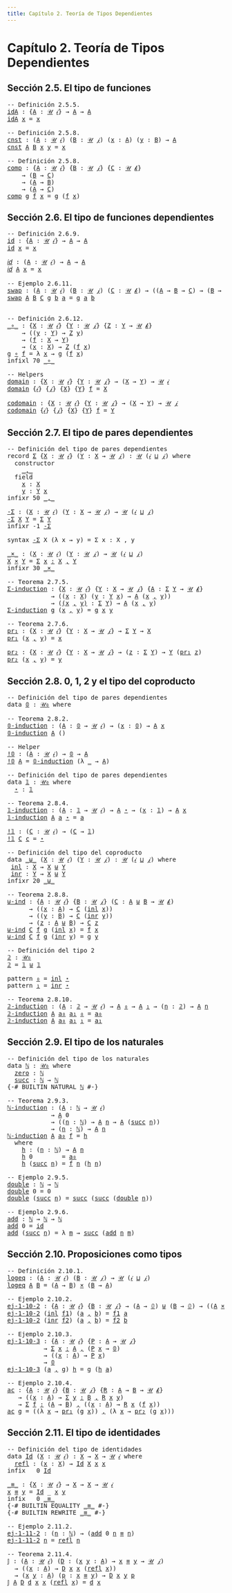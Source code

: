 ```yaml
---
title: Capítulo 2. Teoría de Tipos Dependientes
---
```


# Capítulo 2. Teoría de Tipos Dependientes

<!--
<pre class="Agda"><a id="115" class="Keyword">module</a> <a id="122" href="Capitulo2.html" class="Module">Capitulo2</a> <a id="132" class="Keyword">where</a>

<a id="139" class="Keyword">open</a> <a id="144" class="Keyword">import</a> <a id="151" href="Agda.Primitive.html" class="Module">Agda.Primitive</a> <a id="166" class="Keyword">public</a>
  <a id="175" class="Keyword">renaming</a> <a id="184" class="Symbol">(</a>
            <a id="198" href="Agda.Primitive.html#326" class="Primitive">Set</a> <a id="202" class="Symbol">to</a> <a id="205" class="Primitive">Universe</a>
          <a id="224" class="Symbol">;</a> <a id="226" href="Agda.Primitive.html#780" class="Primitive">lsuc</a> <a id="231" class="Symbol">to</a> <a id="234" class="Keyword">infix</a> <a id="240" class="Number">1</a> <a id="242" class="Primitive">_⁺</a><a id="244" class="Symbol">)</a>

<a id="247" class="Keyword">variable</a>
  <a id="258" href="Capitulo2.html#258" class="Generalizable">𝒾</a> <a id="260" href="Capitulo2.html#260" class="Generalizable">𝒿</a> <a id="262" href="Capitulo2.html#262" class="Generalizable">𝓀</a> <a id="264" class="Symbol">:</a> <a id="266" href="Agda.Primitive.html#597" class="Postulate">Level</a>

<a id="𝒰"></a><a id="273" href="Capitulo2.html#273" class="Function">𝒰</a> <a id="275" class="Symbol">:</a> <a id="277" class="Symbol">(</a><a id="278" href="Capitulo2.html#278" class="Bound">ℓ</a> <a id="280" class="Symbol">:</a> <a id="282" href="Agda.Primitive.html#597" class="Postulate">Level</a><a id="287" class="Symbol">)</a> <a id="289" class="Symbol">→</a> <a id="291" href="Capitulo2.html#205" class="Primitive">Universe</a> <a id="300" class="Symbol">(</a><a id="301" href="Capitulo2.html#278" class="Bound">ℓ</a> <a id="303" href="Capitulo2.html#242" class="Primitive Operator">⁺</a><a id="304" class="Symbol">)</a>
<a id="306" href="Capitulo2.html#273" class="Function">𝒰</a> <a id="308" href="Capitulo2.html#308" class="Bound">ℓ</a> <a id="310" class="Symbol">=</a> <a id="312" href="Capitulo2.html#205" class="Primitive">Universe</a> <a id="321" href="Capitulo2.html#308" class="Bound">ℓ</a>

<a id="𝒰₀"></a><a id="324" href="Capitulo2.html#324" class="Function">𝒰₀</a> <a id="327" class="Symbol">=</a> <a id="329" href="Capitulo2.html#205" class="Primitive">Universe</a> <a id="338" href="Agda.Primitive.html#764" class="Primitive">lzero</a>
</pre>-->


## Sección 2.5. El tipo de funciones

<pre class="Agda">
<a id="401" class="Comment">-- Definición 2.5.5.</a>
<a id="idA"></a><a id="422" href="Capitulo2.html#422" class="Function">idA</a> <a id="426" class="Symbol">:</a> <a id="428" class="Symbol">{</a><a id="429" href="Capitulo2.html#429" class="Bound">A</a> <a id="431" class="Symbol">:</a> <a id="433" href="Capitulo2.html#273" class="Function">𝒰</a> <a id="435" href="Capitulo2.html#258" class="Generalizable">𝒾</a><a id="436" class="Symbol">}</a> <a id="438" class="Symbol">→</a> <a id="440" href="Capitulo2.html#429" class="Bound">A</a> <a id="442" class="Symbol">→</a> <a id="444" href="Capitulo2.html#429" class="Bound">A</a>
<a id="446" href="Capitulo2.html#422" class="Function">idA</a> <a id="450" href="Capitulo2.html#450" class="Bound">x</a> <a id="452" class="Symbol">=</a> <a id="454" href="Capitulo2.html#450" class="Bound">x</a>

<a id="457" class="Comment">-- Definición 2.5.8.</a>
<a id="cnst"></a><a id="478" href="Capitulo2.html#478" class="Function">cnst</a> <a id="483" class="Symbol">:</a> <a id="485" class="Symbol">(</a><a id="486" href="Capitulo2.html#486" class="Bound">A</a> <a id="488" class="Symbol">:</a> <a id="490" href="Capitulo2.html#273" class="Function">𝒰</a> <a id="492" href="Capitulo2.html#258" class="Generalizable">𝒾</a><a id="493" class="Symbol">)</a> <a id="495" class="Symbol">(</a><a id="496" href="Capitulo2.html#496" class="Bound">B</a> <a id="498" class="Symbol">:</a> <a id="500" href="Capitulo2.html#273" class="Function">𝒰</a> <a id="502" href="Capitulo2.html#260" class="Generalizable">𝒿</a><a id="503" class="Symbol">)</a> <a id="505" class="Symbol">(</a><a id="506" href="Capitulo2.html#506" class="Bound">x</a> <a id="508" class="Symbol">:</a> <a id="510" href="Capitulo2.html#486" class="Bound">A</a><a id="511" class="Symbol">)</a> <a id="513" class="Symbol">(</a><a id="514" href="Capitulo2.html#514" class="Bound">y</a> <a id="516" class="Symbol">:</a> <a id="518" href="Capitulo2.html#496" class="Bound">B</a><a id="519" class="Symbol">)</a> <a id="521" class="Symbol">→</a> <a id="523" href="Capitulo2.html#486" class="Bound">A</a>
<a id="525" href="Capitulo2.html#478" class="Function">cnst</a> <a id="530" href="Capitulo2.html#530" class="Bound">A</a> <a id="532" href="Capitulo2.html#532" class="Bound">B</a> <a id="534" href="Capitulo2.html#534" class="Bound">x</a> <a id="536" href="Capitulo2.html#536" class="Bound">y</a> <a id="538" class="Symbol">=</a> <a id="540" href="Capitulo2.html#534" class="Bound">x</a>

<a id="543" class="Comment">-- Definición 2.5.8.</a>
<a id="comp"></a><a id="564" href="Capitulo2.html#564" class="Function">comp</a> <a id="569" class="Symbol">:</a> <a id="571" class="Symbol">{</a><a id="572" href="Capitulo2.html#572" class="Bound">A</a> <a id="574" class="Symbol">:</a> <a id="576" href="Capitulo2.html#273" class="Function">𝒰</a> <a id="578" href="Capitulo2.html#258" class="Generalizable">𝒾</a><a id="579" class="Symbol">}</a> <a id="581" class="Symbol">{</a><a id="582" href="Capitulo2.html#582" class="Bound">B</a> <a id="584" class="Symbol">:</a> <a id="586" href="Capitulo2.html#273" class="Function">𝒰</a> <a id="588" href="Capitulo2.html#260" class="Generalizable">𝒿</a><a id="589" class="Symbol">}</a> <a id="591" class="Symbol">{</a><a id="592" href="Capitulo2.html#592" class="Bound">C</a> <a id="594" class="Symbol">:</a> <a id="596" href="Capitulo2.html#273" class="Function">𝒰</a> <a id="598" href="Capitulo2.html#262" class="Generalizable">𝓀</a><a id="599" class="Symbol">}</a>
    <a id="605" class="Symbol">→</a> <a id="607" class="Symbol">(</a><a id="608" href="Capitulo2.html#582" class="Bound">B</a> <a id="610" class="Symbol">→</a> <a id="612" href="Capitulo2.html#592" class="Bound">C</a><a id="613" class="Symbol">)</a>
    <a id="619" class="Symbol">→</a> <a id="621" class="Symbol">(</a><a id="622" href="Capitulo2.html#572" class="Bound">A</a> <a id="624" class="Symbol">→</a> <a id="626" href="Capitulo2.html#582" class="Bound">B</a><a id="627" class="Symbol">)</a>
    <a id="633" class="Symbol">→</a> <a id="635" class="Symbol">(</a><a id="636" href="Capitulo2.html#572" class="Bound">A</a> <a id="638" class="Symbol">→</a> <a id="640" href="Capitulo2.html#592" class="Bound">C</a><a id="641" class="Symbol">)</a>
<a id="643" href="Capitulo2.html#564" class="Function">comp</a> <a id="648" href="Capitulo2.html#648" class="Bound">g</a> <a id="650" href="Capitulo2.html#650" class="Bound">f</a> <a id="652" href="Capitulo2.html#652" class="Bound">x</a> <a id="654" class="Symbol">=</a> <a id="656" href="Capitulo2.html#648" class="Bound">g</a> <a id="658" class="Symbol">(</a><a id="659" href="Capitulo2.html#650" class="Bound">f</a> <a id="661" href="Capitulo2.html#652" class="Bound">x</a><a id="662" class="Symbol">)</a>
</pre>
## Sección 2.6. El tipo de funciones dependientes

<pre class="Agda">
<a id="729" class="Comment">-- Definición 2.6.9.</a>
<a id="id"></a><a id="750" href="Capitulo2.html#750" class="Function">id</a> <a id="753" class="Symbol">:</a> <a id="755" class="Symbol">{</a><a id="756" href="Capitulo2.html#756" class="Bound">A</a> <a id="758" class="Symbol">:</a> <a id="760" href="Capitulo2.html#273" class="Function">𝒰</a> <a id="762" href="Capitulo2.html#258" class="Generalizable">𝒾</a><a id="763" class="Symbol">}</a> <a id="765" class="Symbol">→</a> <a id="767" href="Capitulo2.html#756" class="Bound">A</a> <a id="769" class="Symbol">→</a> <a id="771" href="Capitulo2.html#756" class="Bound">A</a>
<a id="773" href="Capitulo2.html#750" class="Function">id</a> <a id="776" href="Capitulo2.html#776" class="Bound">x</a> <a id="778" class="Symbol">=</a> <a id="780" href="Capitulo2.html#776" class="Bound">x</a>

<a id="𝑖𝑑"></a><a id="783" href="Capitulo2.html#783" class="Function">𝑖𝑑</a> <a id="786" class="Symbol">:</a> <a id="788" class="Symbol">(</a><a id="789" href="Capitulo2.html#789" class="Bound">A</a> <a id="791" class="Symbol">:</a> <a id="793" href="Capitulo2.html#273" class="Function">𝒰</a> <a id="795" href="Capitulo2.html#258" class="Generalizable">𝒾</a><a id="796" class="Symbol">)</a> <a id="798" class="Symbol">→</a> <a id="800" href="Capitulo2.html#789" class="Bound">A</a> <a id="802" class="Symbol">→</a> <a id="804" href="Capitulo2.html#789" class="Bound">A</a>
<a id="806" href="Capitulo2.html#783" class="Function">𝑖𝑑</a> <a id="809" href="Capitulo2.html#809" class="Bound">A</a> <a id="811" href="Capitulo2.html#811" class="Bound">x</a> <a id="813" class="Symbol">=</a> <a id="815" href="Capitulo2.html#811" class="Bound">x</a>

<a id="818" class="Comment">-- Ejemplo 2.6.11.</a>
<a id="swap"></a><a id="837" href="Capitulo2.html#837" class="Function">swap</a> <a id="842" class="Symbol">:</a> <a id="844" class="Symbol">(</a><a id="845" href="Capitulo2.html#845" class="Bound">A</a> <a id="847" class="Symbol">:</a> <a id="849" href="Capitulo2.html#273" class="Function">𝒰</a> <a id="851" href="Capitulo2.html#258" class="Generalizable">𝒾</a><a id="852" class="Symbol">)</a> <a id="854" class="Symbol">(</a><a id="855" href="Capitulo2.html#855" class="Bound">B</a> <a id="857" class="Symbol">:</a> <a id="859" href="Capitulo2.html#273" class="Function">𝒰</a> <a id="861" href="Capitulo2.html#260" class="Generalizable">𝒿</a><a id="862" class="Symbol">)</a> <a id="864" class="Symbol">(</a><a id="865" href="Capitulo2.html#865" class="Bound">C</a> <a id="867" class="Symbol">:</a> <a id="869" href="Capitulo2.html#273" class="Function">𝒰</a> <a id="871" href="Capitulo2.html#262" class="Generalizable">𝓀</a><a id="872" class="Symbol">)</a> <a id="874" class="Symbol">→</a> <a id="876" class="Symbol">((</a><a id="878" href="Capitulo2.html#845" class="Bound">A</a> <a id="880" class="Symbol">→</a> <a id="882" href="Capitulo2.html#855" class="Bound">B</a> <a id="884" class="Symbol">→</a> <a id="886" href="Capitulo2.html#865" class="Bound">C</a><a id="887" class="Symbol">)</a> <a id="889" class="Symbol">→</a> <a id="891" class="Symbol">(</a><a id="892" href="Capitulo2.html#855" class="Bound">B</a> <a id="894" class="Symbol">→</a> <a id="896" href="Capitulo2.html#845" class="Bound">A</a> <a id="898" class="Symbol">→</a> <a id="900" href="Capitulo2.html#865" class="Bound">C</a><a id="901" class="Symbol">))</a>
<a id="904" href="Capitulo2.html#837" class="Function">swap</a> <a id="909" href="Capitulo2.html#909" class="Bound">A</a> <a id="911" href="Capitulo2.html#911" class="Bound">B</a> <a id="913" href="Capitulo2.html#913" class="Bound">C</a> <a id="915" href="Capitulo2.html#915" class="Bound">g</a> <a id="917" href="Capitulo2.html#917" class="Bound">b</a> <a id="919" href="Capitulo2.html#919" class="Bound">a</a> <a id="921" class="Symbol">=</a> <a id="923" href="Capitulo2.html#915" class="Bound">g</a> <a id="925" href="Capitulo2.html#919" class="Bound">a</a> <a id="927" href="Capitulo2.html#917" class="Bound">b</a>


<a id="931" class="Comment">-- Definición 2.6.12.</a>
<a id="_∘_"></a><a id="953" href="Capitulo2.html#953" class="Function Operator">_∘_</a> <a id="957" class="Symbol">:</a> <a id="959" class="Symbol">{</a><a id="960" href="Capitulo2.html#960" class="Bound">X</a> <a id="962" class="Symbol">:</a> <a id="964" href="Capitulo2.html#273" class="Function">𝒰</a> <a id="966" href="Capitulo2.html#258" class="Generalizable">𝒾</a><a id="967" class="Symbol">}</a> <a id="969" class="Symbol">{</a><a id="970" href="Capitulo2.html#970" class="Bound">Y</a> <a id="972" class="Symbol">:</a> <a id="974" href="Capitulo2.html#273" class="Function">𝒰</a> <a id="976" href="Capitulo2.html#260" class="Generalizable">𝒿</a><a id="977" class="Symbol">}</a> <a id="979" class="Symbol">{</a><a id="980" href="Capitulo2.html#980" class="Bound">Z</a> <a id="982" class="Symbol">:</a> <a id="984" href="Capitulo2.html#970" class="Bound">Y</a> <a id="986" class="Symbol">→</a> <a id="988" href="Capitulo2.html#273" class="Function">𝒰</a> <a id="990" href="Capitulo2.html#262" class="Generalizable">𝓀</a><a id="991" class="Symbol">}</a>
    <a id="997" class="Symbol">→</a> <a id="999" class="Symbol">((</a><a id="1001" href="Capitulo2.html#1001" class="Bound">y</a> <a id="1003" class="Symbol">:</a> <a id="1005" href="Capitulo2.html#970" class="Bound">Y</a><a id="1006" class="Symbol">)</a> <a id="1008" class="Symbol">→</a> <a id="1010" href="Capitulo2.html#980" class="Bound">Z</a> <a id="1012" href="Capitulo2.html#1001" class="Bound">y</a><a id="1013" class="Symbol">)</a>
    <a id="1019" class="Symbol">→</a> <a id="1021" class="Symbol">(</a><a id="1022" href="Capitulo2.html#1022" class="Bound">f</a> <a id="1024" class="Symbol">:</a> <a id="1026" href="Capitulo2.html#960" class="Bound">X</a> <a id="1028" class="Symbol">→</a> <a id="1030" href="Capitulo2.html#970" class="Bound">Y</a><a id="1031" class="Symbol">)</a>
    <a id="1037" class="Symbol">→</a> <a id="1039" class="Symbol">(</a><a id="1040" href="Capitulo2.html#1040" class="Bound">x</a> <a id="1042" class="Symbol">:</a> <a id="1044" href="Capitulo2.html#960" class="Bound">X</a><a id="1045" class="Symbol">)</a> <a id="1047" class="Symbol">→</a> <a id="1049" href="Capitulo2.html#980" class="Bound">Z</a> <a id="1051" class="Symbol">(</a><a id="1052" href="Capitulo2.html#1022" class="Bound">f</a> <a id="1054" href="Capitulo2.html#1040" class="Bound">x</a><a id="1055" class="Symbol">)</a>
<a id="1057" href="Capitulo2.html#1057" class="Bound">g</a> <a id="1059" href="Capitulo2.html#953" class="Function Operator">∘</a> <a id="1061" href="Capitulo2.html#1061" class="Bound">f</a> <a id="1063" class="Symbol">=</a> <a id="1065" class="Symbol">λ</a> <a id="1067" href="Capitulo2.html#1067" class="Bound">x</a> <a id="1069" class="Symbol">→</a> <a id="1071" href="Capitulo2.html#1057" class="Bound">g</a> <a id="1073" class="Symbol">(</a><a id="1074" href="Capitulo2.html#1061" class="Bound">f</a> <a id="1076" href="Capitulo2.html#1067" class="Bound">x</a><a id="1077" class="Symbol">)</a>
<a id="1079" class="Keyword">infixl</a> <a id="1086" class="Number">70</a> <a id="1089" href="Capitulo2.html#953" class="Function Operator">_∘_</a>

<a id="1094" class="Comment">-- Helpers</a>
<a id="domain"></a><a id="1105" href="Capitulo2.html#1105" class="Function">domain</a> <a id="1112" class="Symbol">:</a> <a id="1114" class="Symbol">{</a><a id="1115" href="Capitulo2.html#1115" class="Bound">X</a> <a id="1117" class="Symbol">:</a> <a id="1119" href="Capitulo2.html#273" class="Function">𝒰</a> <a id="1121" href="Capitulo2.html#258" class="Generalizable">𝒾</a><a id="1122" class="Symbol">}</a> <a id="1124" class="Symbol">{</a><a id="1125" href="Capitulo2.html#1125" class="Bound">Y</a> <a id="1127" class="Symbol">:</a> <a id="1129" href="Capitulo2.html#273" class="Function">𝒰</a> <a id="1131" href="Capitulo2.html#260" class="Generalizable">𝒿</a><a id="1132" class="Symbol">}</a> <a id="1134" class="Symbol">→</a> <a id="1136" class="Symbol">(</a><a id="1137" href="Capitulo2.html#1115" class="Bound">X</a> <a id="1139" class="Symbol">→</a> <a id="1141" href="Capitulo2.html#1125" class="Bound">Y</a><a id="1142" class="Symbol">)</a> <a id="1144" class="Symbol">→</a> <a id="1146" href="Capitulo2.html#273" class="Function">𝒰</a> <a id="1148" href="Capitulo2.html#258" class="Generalizable">𝒾</a>
<a id="1150" href="Capitulo2.html#1105" class="Function">domain</a> <a id="1157" class="Symbol">{</a><a id="1158" href="Capitulo2.html#1158" class="Bound">𝒾</a><a id="1159" class="Symbol">}</a> <a id="1161" class="Symbol">{</a><a id="1162" href="Capitulo2.html#1162" class="Bound">𝒿</a><a id="1163" class="Symbol">}</a> <a id="1165" class="Symbol">{</a><a id="1166" href="Capitulo2.html#1166" class="Bound">X</a><a id="1167" class="Symbol">}</a> <a id="1169" class="Symbol">{</a><a id="1170" href="Capitulo2.html#1170" class="Bound">Y</a><a id="1171" class="Symbol">}</a> <a id="1173" href="Capitulo2.html#1173" class="Bound">f</a> <a id="1175" class="Symbol">=</a> <a id="1177" href="Capitulo2.html#1166" class="Bound">X</a>

<a id="codomain"></a><a id="1180" href="Capitulo2.html#1180" class="Function">codomain</a> <a id="1189" class="Symbol">:</a> <a id="1191" class="Symbol">{</a><a id="1192" href="Capitulo2.html#1192" class="Bound">X</a> <a id="1194" class="Symbol">:</a> <a id="1196" href="Capitulo2.html#273" class="Function">𝒰</a> <a id="1198" href="Capitulo2.html#258" class="Generalizable">𝒾</a><a id="1199" class="Symbol">}</a> <a id="1201" class="Symbol">{</a><a id="1202" href="Capitulo2.html#1202" class="Bound">Y</a> <a id="1204" class="Symbol">:</a> <a id="1206" href="Capitulo2.html#273" class="Function">𝒰</a> <a id="1208" href="Capitulo2.html#260" class="Generalizable">𝒿</a><a id="1209" class="Symbol">}</a> <a id="1211" class="Symbol">→</a> <a id="1213" class="Symbol">(</a><a id="1214" href="Capitulo2.html#1192" class="Bound">X</a> <a id="1216" class="Symbol">→</a> <a id="1218" href="Capitulo2.html#1202" class="Bound">Y</a><a id="1219" class="Symbol">)</a> <a id="1221" class="Symbol">→</a> <a id="1223" href="Capitulo2.html#273" class="Function">𝒰</a> <a id="1225" href="Capitulo2.html#260" class="Generalizable">𝒿</a>
<a id="1227" href="Capitulo2.html#1180" class="Function">codomain</a> <a id="1236" class="Symbol">{</a><a id="1237" href="Capitulo2.html#1237" class="Bound">𝒾</a><a id="1238" class="Symbol">}</a> <a id="1240" class="Symbol">{</a><a id="1241" href="Capitulo2.html#1241" class="Bound">𝒿</a><a id="1242" class="Symbol">}</a> <a id="1244" class="Symbol">{</a><a id="1245" href="Capitulo2.html#1245" class="Bound">X</a><a id="1246" class="Symbol">}</a> <a id="1248" class="Symbol">{</a><a id="1249" href="Capitulo2.html#1249" class="Bound">Y</a><a id="1250" class="Symbol">}</a> <a id="1252" href="Capitulo2.html#1252" class="Bound">f</a> <a id="1254" class="Symbol">=</a> <a id="1256" href="Capitulo2.html#1249" class="Bound">Y</a>
</pre>
## Sección 2.7. El tipo de pares dependientes

<pre class="Agda">
<a id="1319" class="Comment">-- Definición del tipo de pares dependientes</a>
<a id="1364" class="Keyword">record</a> <a id="Σ"></a><a id="1371" href="Capitulo2.html#1371" class="Record">Σ</a> <a id="1373" class="Symbol">{</a><a id="1374" href="Capitulo2.html#1374" class="Bound">X</a> <a id="1376" class="Symbol">:</a> <a id="1378" href="Capitulo2.html#273" class="Function">𝒰</a> <a id="1380" href="Capitulo2.html#258" class="Generalizable">𝒾</a><a id="1381" class="Symbol">}</a> <a id="1383" class="Symbol">(</a><a id="1384" href="Capitulo2.html#1384" class="Bound">Y</a> <a id="1386" class="Symbol">:</a> <a id="1388" href="Capitulo2.html#1374" class="Bound">X</a> <a id="1390" class="Symbol">→</a> <a id="1392" href="Capitulo2.html#273" class="Function">𝒰</a> <a id="1394" href="Capitulo2.html#260" class="Generalizable">𝒿</a><a id="1395" class="Symbol">)</a> <a id="1397" class="Symbol">:</a> <a id="1399" href="Capitulo2.html#273" class="Function">𝒰</a> <a id="1401" class="Symbol">(</a><a id="1402" href="Capitulo2.html#1380" class="Bound">𝒾</a> <a id="1404" href="Agda.Primitive.html#810" class="Primitive Operator">⊔</a> <a id="1406" href="Capitulo2.html#1394" class="Bound">𝒿</a><a id="1407" class="Symbol">)</a> <a id="1409" class="Keyword">where</a>
  <a id="1417" class="Keyword">constructor</a>
    <a id="_,_"></a><a id="1433" href="Capitulo2.html#1433" class="InductiveConstructor Operator">_,_</a>
  <a id="1439" class="Keyword">field</a>
    <a id="Σ.x"></a><a id="1449" href="Capitulo2.html#1449" class="Field">x</a> <a id="1451" class="Symbol">:</a> <a id="1453" href="Capitulo2.html#1374" class="Bound">X</a>
    <a id="Σ.y"></a><a id="1459" href="Capitulo2.html#1459" class="Field">y</a> <a id="1461" class="Symbol">:</a> <a id="1463" href="Capitulo2.html#1384" class="Bound">Y</a> <a id="1465" href="Capitulo2.html#1449" class="Field">x</a>
<a id="1467" class="Keyword">infixr</a> <a id="1474" class="Number">50</a> <a id="1477" href="Capitulo2.html#1433" class="InductiveConstructor Operator">_,_</a>

<a id="-Σ"></a><a id="1482" href="Capitulo2.html#1482" class="Function">-Σ</a> <a id="1485" class="Symbol">:</a> <a id="1487" class="Symbol">(</a><a id="1488" href="Capitulo2.html#1488" class="Bound">X</a> <a id="1490" class="Symbol">:</a> <a id="1492" href="Capitulo2.html#273" class="Function">𝒰</a> <a id="1494" href="Capitulo2.html#258" class="Generalizable">𝒾</a><a id="1495" class="Symbol">)</a> <a id="1497" class="Symbol">(</a><a id="1498" href="Capitulo2.html#1498" class="Bound">Y</a> <a id="1500" class="Symbol">:</a> <a id="1502" href="Capitulo2.html#1488" class="Bound">X</a> <a id="1504" class="Symbol">→</a> <a id="1506" href="Capitulo2.html#273" class="Function">𝒰</a> <a id="1508" href="Capitulo2.html#260" class="Generalizable">𝒿</a><a id="1509" class="Symbol">)</a> <a id="1511" class="Symbol">→</a> <a id="1513" href="Capitulo2.html#273" class="Function">𝒰</a> <a id="1515" class="Symbol">(</a><a id="1516" href="Capitulo2.html#258" class="Generalizable">𝒾</a> <a id="1518" href="Agda.Primitive.html#810" class="Primitive Operator">⊔</a> <a id="1520" href="Capitulo2.html#260" class="Generalizable">𝒿</a><a id="1521" class="Symbol">)</a>
<a id="1523" href="Capitulo2.html#1482" class="Function">-Σ</a> <a id="1526" href="Capitulo2.html#1526" class="Bound">X</a> <a id="1528" href="Capitulo2.html#1528" class="Bound">Y</a> <a id="1530" class="Symbol">=</a> <a id="1532" href="Capitulo2.html#1371" class="Record">Σ</a> <a id="1534" href="Capitulo2.html#1528" class="Bound">Y</a>
<a id="1536" class="Keyword">infixr</a> <a id="1543" class="Number">-1</a> <a id="1546" href="Capitulo2.html#1482" class="Function">-Σ</a>

<a id="1550" class="Keyword">syntax</a> <a id="1557" href="Capitulo2.html#1482" class="Function">-Σ</a> <a id="1560" class="Bound">X</a> <a id="1562" class="Symbol">(λ</a> <a id="1565" class="Bound">x</a> <a id="1567" class="Symbol">→</a> <a id="1569" class="Bound">y</a><a id="1570" class="Symbol">)</a> <a id="1572" class="Symbol">=</a> <a id="1574" class="Function">Σ</a> <a id="1576" class="Bound">x</a> <a id="1578" class="Function">꞉</a> <a id="1580" class="Bound">X</a> <a id="1582" class="Function">,</a> <a id="1584" class="Bound">y</a>

<a id="_×_"></a><a id="1587" href="Capitulo2.html#1587" class="Function Operator">_×_</a> <a id="1591" class="Symbol">:</a> <a id="1593" class="Symbol">(</a><a id="1594" href="Capitulo2.html#1594" class="Bound">X</a> <a id="1596" class="Symbol">:</a> <a id="1598" href="Capitulo2.html#273" class="Function">𝒰</a> <a id="1600" href="Capitulo2.html#258" class="Generalizable">𝒾</a><a id="1601" class="Symbol">)</a> <a id="1603" class="Symbol">(</a><a id="1604" href="Capitulo2.html#1604" class="Bound">Y</a> <a id="1606" class="Symbol">:</a> <a id="1608" href="Capitulo2.html#273" class="Function">𝒰</a> <a id="1610" href="Capitulo2.html#260" class="Generalizable">𝒿</a><a id="1611" class="Symbol">)</a> <a id="1613" class="Symbol">→</a> <a id="1615" href="Capitulo2.html#273" class="Function">𝒰</a> <a id="1617" class="Symbol">(</a><a id="1618" href="Capitulo2.html#258" class="Generalizable">𝒾</a> <a id="1620" href="Agda.Primitive.html#810" class="Primitive Operator">⊔</a> <a id="1622" href="Capitulo2.html#260" class="Generalizable">𝒿</a><a id="1623" class="Symbol">)</a>
<a id="1625" href="Capitulo2.html#1625" class="Bound">X</a> <a id="1627" href="Capitulo2.html#1587" class="Function Operator">×</a> <a id="1629" href="Capitulo2.html#1629" class="Bound">Y</a> <a id="1631" class="Symbol">=</a> <a id="1633" href="Capitulo2.html#1482" class="Function">Σ</a> <a id="1635" href="Capitulo2.html#1635" class="Bound">x</a> <a id="1637" href="Capitulo2.html#1482" class="Function">꞉</a> <a id="1639" href="Capitulo2.html#1625" class="Bound">X</a> <a id="1641" href="Capitulo2.html#1482" class="Function">,</a> <a id="1643" href="Capitulo2.html#1629" class="Bound">Y</a>
<a id="1645" class="Keyword">infixr</a> <a id="1652" class="Number">30</a> <a id="1655" href="Capitulo2.html#1587" class="Function Operator">_×_</a>

<a id="1660" class="Comment">-- Teorema 2.7.5.</a>
<a id="Σ-induction"></a><a id="1678" href="Capitulo2.html#1678" class="Function">Σ-induction</a> <a id="1690" class="Symbol">:</a> <a id="1692" class="Symbol">{</a><a id="1693" href="Capitulo2.html#1693" class="Bound">X</a> <a id="1695" class="Symbol">:</a> <a id="1697" href="Capitulo2.html#273" class="Function">𝒰</a> <a id="1699" href="Capitulo2.html#258" class="Generalizable">𝒾</a><a id="1700" class="Symbol">}</a> <a id="1702" class="Symbol">{</a><a id="1703" href="Capitulo2.html#1703" class="Bound">Y</a> <a id="1705" class="Symbol">:</a> <a id="1707" href="Capitulo2.html#1693" class="Bound">X</a> <a id="1709" class="Symbol">→</a> <a id="1711" href="Capitulo2.html#273" class="Function">𝒰</a> <a id="1713" href="Capitulo2.html#260" class="Generalizable">𝒿</a><a id="1714" class="Symbol">}</a> <a id="1716" class="Symbol">{</a><a id="1717" href="Capitulo2.html#1717" class="Bound">A</a> <a id="1719" class="Symbol">:</a> <a id="1721" href="Capitulo2.html#1371" class="Record">Σ</a> <a id="1723" href="Capitulo2.html#1703" class="Bound">Y</a> <a id="1725" class="Symbol">→</a> <a id="1727" href="Capitulo2.html#273" class="Function">𝒰</a> <a id="1729" href="Capitulo2.html#262" class="Generalizable">𝓀</a><a id="1730" class="Symbol">}</a>
            <a id="1744" class="Symbol">→</a> <a id="1746" class="Symbol">((</a><a id="1748" href="Capitulo2.html#1748" class="Bound">x</a> <a id="1750" class="Symbol">:</a> <a id="1752" href="Capitulo2.html#1693" class="Bound">X</a><a id="1753" class="Symbol">)</a> <a id="1755" class="Symbol">(</a><a id="1756" href="Capitulo2.html#1756" class="Bound">y</a> <a id="1758" class="Symbol">:</a> <a id="1760" href="Capitulo2.html#1703" class="Bound">Y</a> <a id="1762" href="Capitulo2.html#1748" class="Bound">x</a><a id="1763" class="Symbol">)</a> <a id="1765" class="Symbol">→</a> <a id="1767" href="Capitulo2.html#1717" class="Bound">A</a> <a id="1769" class="Symbol">(</a><a id="1770" href="Capitulo2.html#1748" class="Bound">x</a> <a id="1772" href="Capitulo2.html#1433" class="InductiveConstructor Operator">,</a> <a id="1774" href="Capitulo2.html#1756" class="Bound">y</a><a id="1775" class="Symbol">))</a>
            <a id="1790" class="Symbol">→</a> <a id="1792" class="Symbol">(</a><a id="1793" href="Capitulo2.html#1793" class="Bound">(</a><a id="1794" href="Capitulo2.html#1794" class="Bound">x</a> <a id="1796" href="Capitulo2.html#1433" class="InductiveConstructor Operator">,</a> <a id="1798" href="Capitulo2.html#1798" class="Bound">y</a><a id="1799" href="Capitulo2.html#1793" class="Bound">)</a> <a id="1801" class="Symbol">:</a> <a id="1803" href="Capitulo2.html#1371" class="Record">Σ</a> <a id="1805" href="Capitulo2.html#1703" class="Bound">Y</a><a id="1806" class="Symbol">)</a> <a id="1808" class="Symbol">→</a> <a id="1810" href="Capitulo2.html#1717" class="Bound">A</a> <a id="1812" class="Symbol">(</a><a id="1813" href="Capitulo2.html#1794" class="Bound">x</a> <a id="1815" href="Capitulo2.html#1433" class="InductiveConstructor Operator">,</a> <a id="1817" href="Capitulo2.html#1798" class="Bound">y</a><a id="1818" class="Symbol">)</a>
<a id="1820" href="Capitulo2.html#1678" class="Function">Σ-induction</a> <a id="1832" href="Capitulo2.html#1832" class="Bound">g</a> <a id="1834" class="Symbol">(</a><a id="1835" href="Capitulo2.html#1835" class="Bound">x</a> <a id="1837" href="Capitulo2.html#1433" class="InductiveConstructor Operator">,</a> <a id="1839" href="Capitulo2.html#1839" class="Bound">y</a><a id="1840" class="Symbol">)</a> <a id="1842" class="Symbol">=</a> <a id="1844" href="Capitulo2.html#1832" class="Bound">g</a> <a id="1846" href="Capitulo2.html#1835" class="Bound">x</a> <a id="1848" href="Capitulo2.html#1839" class="Bound">y</a>

<a id="1851" class="Comment">-- Teorema 2.7.6.</a>
<a id="pr₁"></a><a id="1869" href="Capitulo2.html#1869" class="Function">pr₁</a> <a id="1873" class="Symbol">:</a> <a id="1875" class="Symbol">{</a><a id="1876" href="Capitulo2.html#1876" class="Bound">X</a> <a id="1878" class="Symbol">:</a> <a id="1880" href="Capitulo2.html#273" class="Function">𝒰</a> <a id="1882" href="Capitulo2.html#258" class="Generalizable">𝒾</a><a id="1883" class="Symbol">}</a> <a id="1885" class="Symbol">{</a><a id="1886" href="Capitulo2.html#1886" class="Bound">Y</a> <a id="1888" class="Symbol">:</a> <a id="1890" href="Capitulo2.html#1876" class="Bound">X</a> <a id="1892" class="Symbol">→</a> <a id="1894" href="Capitulo2.html#273" class="Function">𝒰</a> <a id="1896" href="Capitulo2.html#260" class="Generalizable">𝒿</a><a id="1897" class="Symbol">}</a> <a id="1899" class="Symbol">→</a> <a id="1901" href="Capitulo2.html#1371" class="Record">Σ</a> <a id="1903" href="Capitulo2.html#1886" class="Bound">Y</a> <a id="1905" class="Symbol">→</a> <a id="1907" href="Capitulo2.html#1876" class="Bound">X</a>
<a id="1909" href="Capitulo2.html#1869" class="Function">pr₁</a> <a id="1913" class="Symbol">(</a><a id="1914" href="Capitulo2.html#1914" class="Bound">x</a> <a id="1916" href="Capitulo2.html#1433" class="InductiveConstructor Operator">,</a> <a id="1918" href="Capitulo2.html#1918" class="Bound">y</a><a id="1919" class="Symbol">)</a> <a id="1921" class="Symbol">=</a> <a id="1923" href="Capitulo2.html#1914" class="Bound">x</a>

<a id="pr₂"></a><a id="1926" href="Capitulo2.html#1926" class="Function">pr₂</a> <a id="1930" class="Symbol">:</a> <a id="1932" class="Symbol">{</a><a id="1933" href="Capitulo2.html#1933" class="Bound">X</a> <a id="1935" class="Symbol">:</a> <a id="1937" href="Capitulo2.html#273" class="Function">𝒰</a> <a id="1939" href="Capitulo2.html#258" class="Generalizable">𝒾</a><a id="1940" class="Symbol">}</a> <a id="1942" class="Symbol">{</a><a id="1943" href="Capitulo2.html#1943" class="Bound">Y</a> <a id="1945" class="Symbol">:</a> <a id="1947" href="Capitulo2.html#1933" class="Bound">X</a> <a id="1949" class="Symbol">→</a> <a id="1951" href="Capitulo2.html#273" class="Function">𝒰</a> <a id="1953" href="Capitulo2.html#260" class="Generalizable">𝒿</a><a id="1954" class="Symbol">}</a> <a id="1956" class="Symbol">→</a> <a id="1958" class="Symbol">(</a><a id="1959" href="Capitulo2.html#1959" class="Bound">z</a> <a id="1961" class="Symbol">:</a> <a id="1963" href="Capitulo2.html#1371" class="Record">Σ</a> <a id="1965" href="Capitulo2.html#1943" class="Bound">Y</a><a id="1966" class="Symbol">)</a> <a id="1968" class="Symbol">→</a> <a id="1970" href="Capitulo2.html#1943" class="Bound">Y</a> <a id="1972" class="Symbol">(</a><a id="1973" href="Capitulo2.html#1869" class="Function">pr₁</a> <a id="1977" href="Capitulo2.html#1959" class="Bound">z</a><a id="1978" class="Symbol">)</a>
<a id="1980" href="Capitulo2.html#1926" class="Function">pr₂</a> <a id="1984" class="Symbol">(</a><a id="1985" href="Capitulo2.html#1985" class="Bound">x</a> <a id="1987" href="Capitulo2.html#1433" class="InductiveConstructor Operator">,</a> <a id="1989" href="Capitulo2.html#1989" class="Bound">y</a><a id="1990" class="Symbol">)</a> <a id="1992" class="Symbol">=</a> <a id="1994" href="Capitulo2.html#1989" class="Bound">y</a>
</pre>
## Sección 2.8. 0, 1, 2 y el tipo del coproducto

<pre class="Agda">
<a id="2060" class="Comment">-- Definición del tipo de pares dependientes</a>
<a id="2105" class="Keyword">data</a> <a id="𝟘"></a><a id="2110" href="Capitulo2.html#2110" class="Datatype">𝟘</a> <a id="2112" class="Symbol">:</a> <a id="2114" href="Capitulo2.html#324" class="Function">𝒰₀</a> <a id="2117" class="Keyword">where</a>

<a id="2124" class="Comment">-- Teorema 2.8.2.</a>
<a id="𝟘-induction"></a><a id="2142" href="Capitulo2.html#2142" class="Function">𝟘-induction</a> <a id="2154" class="Symbol">:</a> <a id="2156" class="Symbol">(</a><a id="2157" href="Capitulo2.html#2157" class="Bound">A</a> <a id="2159" class="Symbol">:</a> <a id="2161" href="Capitulo2.html#2110" class="Datatype">𝟘</a> <a id="2163" class="Symbol">→</a> <a id="2165" href="Capitulo2.html#273" class="Function">𝒰</a> <a id="2167" href="Capitulo2.html#258" class="Generalizable">𝒾</a><a id="2168" class="Symbol">)</a> <a id="2170" class="Symbol">→</a> <a id="2172" class="Symbol">(</a><a id="2173" href="Capitulo2.html#2173" class="Bound">x</a> <a id="2175" class="Symbol">:</a> <a id="2177" href="Capitulo2.html#2110" class="Datatype">𝟘</a><a id="2178" class="Symbol">)</a> <a id="2180" class="Symbol">→</a> <a id="2182" href="Capitulo2.html#2157" class="Bound">A</a> <a id="2184" href="Capitulo2.html#2173" class="Bound">x</a>
<a id="2186" href="Capitulo2.html#2142" class="Function">𝟘-induction</a> <a id="2198" href="Capitulo2.html#2198" class="Bound">A</a> <a id="2200" class="Symbol">()</a>

<a id="2204" class="Comment">-- Helper</a>
<a id="!𝟘"></a><a id="2214" href="Capitulo2.html#2214" class="Function">!𝟘</a> <a id="2217" class="Symbol">:</a> <a id="2219" class="Symbol">(</a><a id="2220" href="Capitulo2.html#2220" class="Bound">A</a> <a id="2222" class="Symbol">:</a> <a id="2224" href="Capitulo2.html#273" class="Function">𝒰</a> <a id="2226" href="Capitulo2.html#258" class="Generalizable">𝒾</a><a id="2227" class="Symbol">)</a> <a id="2229" class="Symbol">→</a> <a id="2231" href="Capitulo2.html#2110" class="Datatype">𝟘</a> <a id="2233" class="Symbol">→</a> <a id="2235" href="Capitulo2.html#2220" class="Bound">A</a>
<a id="2237" href="Capitulo2.html#2214" class="Function">!𝟘</a> <a id="2240" href="Capitulo2.html#2240" class="Bound">A</a> <a id="2242" class="Symbol">=</a> <a id="2244" href="Capitulo2.html#2142" class="Function">𝟘-induction</a> <a id="2256" class="Symbol">(λ</a> <a id="2259" href="Capitulo2.html#2259" class="Bound">_</a> <a id="2261" class="Symbol">→</a> <a id="2263" href="Capitulo2.html#2240" class="Bound">A</a><a id="2264" class="Symbol">)</a>

<a id="2267" class="Comment">-- Definición del tipo de pares dependientes</a>
<a id="2312" class="Keyword">data</a> <a id="𝟙"></a><a id="2317" href="Capitulo2.html#2317" class="Datatype">𝟙</a> <a id="2319" class="Symbol">:</a> <a id="2321" href="Capitulo2.html#324" class="Function">𝒰₀</a> <a id="2324" class="Keyword">where</a>
  <a id="𝟙.⋆"></a><a id="2332" href="Capitulo2.html#2332" class="InductiveConstructor">⋆</a> <a id="2334" class="Symbol">:</a> <a id="2336" href="Capitulo2.html#2317" class="Datatype">𝟙</a>

<a id="2339" class="Comment">-- Teorema 2.8.4.</a>
<a id="𝟙-induction"></a><a id="2357" href="Capitulo2.html#2357" class="Function">𝟙-induction</a> <a id="2369" class="Symbol">:</a> <a id="2371" class="Symbol">(</a><a id="2372" href="Capitulo2.html#2372" class="Bound">A</a> <a id="2374" class="Symbol">:</a> <a id="2376" href="Capitulo2.html#2317" class="Datatype">𝟙</a> <a id="2378" class="Symbol">→</a> <a id="2380" href="Capitulo2.html#273" class="Function">𝒰</a> <a id="2382" href="Capitulo2.html#258" class="Generalizable">𝒾</a><a id="2383" class="Symbol">)</a> <a id="2385" class="Symbol">→</a> <a id="2387" href="Capitulo2.html#2372" class="Bound">A</a> <a id="2389" href="Capitulo2.html#2332" class="InductiveConstructor">⋆</a> <a id="2391" class="Symbol">→</a> <a id="2393" class="Symbol">(</a><a id="2394" href="Capitulo2.html#2394" class="Bound">x</a> <a id="2396" class="Symbol">:</a> <a id="2398" href="Capitulo2.html#2317" class="Datatype">𝟙</a><a id="2399" class="Symbol">)</a> <a id="2401" class="Symbol">→</a> <a id="2403" href="Capitulo2.html#2372" class="Bound">A</a> <a id="2405" href="Capitulo2.html#2394" class="Bound">x</a>
<a id="2407" href="Capitulo2.html#2357" class="Function">𝟙-induction</a> <a id="2419" href="Capitulo2.html#2419" class="Bound">A</a> <a id="2421" href="Capitulo2.html#2421" class="Bound">a</a> <a id="2423" href="Capitulo2.html#2332" class="InductiveConstructor">⋆</a> <a id="2425" class="Symbol">=</a> <a id="2427" href="Capitulo2.html#2421" class="Bound">a</a>

<a id="!𝟙"></a><a id="2430" href="Capitulo2.html#2430" class="Function">!𝟙</a> <a id="2433" class="Symbol">:</a> <a id="2435" class="Symbol">(</a><a id="2436" href="Capitulo2.html#2436" class="Bound">C</a> <a id="2438" class="Symbol">:</a> <a id="2440" href="Capitulo2.html#273" class="Function">𝒰</a> <a id="2442" href="Capitulo2.html#258" class="Generalizable">𝒾</a><a id="2443" class="Symbol">)</a> <a id="2445" class="Symbol">→</a> <a id="2447" class="Symbol">(</a><a id="2448" href="Capitulo2.html#2436" class="Bound">C</a> <a id="2450" class="Symbol">→</a> <a id="2452" href="Capitulo2.html#2317" class="Datatype">𝟙</a><a id="2453" class="Symbol">)</a>
<a id="2455" href="Capitulo2.html#2430" class="Function">!𝟙</a> <a id="2458" href="Capitulo2.html#2458" class="Bound">C</a> <a id="2460" href="Capitulo2.html#2460" class="Bound">c</a> <a id="2462" class="Symbol">=</a> <a id="2464" href="Capitulo2.html#2332" class="InductiveConstructor">⋆</a>

<a id="2467" class="Comment">-- Definición del tipo del coproducto</a>
<a id="2505" class="Keyword">data</a> <a id="_⊎_"></a><a id="2510" href="Capitulo2.html#2510" class="Datatype Operator">_⊎_</a> <a id="2514" class="Symbol">(</a><a id="2515" href="Capitulo2.html#2515" class="Bound">X</a> <a id="2517" class="Symbol">:</a> <a id="2519" href="Capitulo2.html#273" class="Function">𝒰</a> <a id="2521" href="Capitulo2.html#258" class="Generalizable">𝒾</a><a id="2522" class="Symbol">)</a> <a id="2524" class="Symbol">(</a><a id="2525" href="Capitulo2.html#2525" class="Bound">Y</a> <a id="2527" class="Symbol">:</a> <a id="2529" href="Capitulo2.html#273" class="Function">𝒰</a> <a id="2531" href="Capitulo2.html#260" class="Generalizable">𝒿</a><a id="2532" class="Symbol">)</a> <a id="2534" class="Symbol">:</a> <a id="2536" href="Capitulo2.html#273" class="Function">𝒰</a> <a id="2538" class="Symbol">(</a><a id="2539" href="Capitulo2.html#2521" class="Bound">𝒾</a> <a id="2541" href="Agda.Primitive.html#810" class="Primitive Operator">⊔</a> <a id="2543" href="Capitulo2.html#2531" class="Bound">𝒿</a><a id="2544" class="Symbol">)</a> <a id="2546" class="Keyword">where</a>
 <a id="_⊎_.inl"></a><a id="2553" href="Capitulo2.html#2553" class="InductiveConstructor">inl</a> <a id="2557" class="Symbol">:</a> <a id="2559" href="Capitulo2.html#2515" class="Bound">X</a> <a id="2561" class="Symbol">→</a> <a id="2563" href="Capitulo2.html#2515" class="Bound">X</a> <a id="2565" href="Capitulo2.html#2510" class="Datatype Operator">⊎</a> <a id="2567" href="Capitulo2.html#2525" class="Bound">Y</a>
 <a id="_⊎_.inr"></a><a id="2570" href="Capitulo2.html#2570" class="InductiveConstructor">inr</a> <a id="2574" class="Symbol">:</a> <a id="2576" href="Capitulo2.html#2525" class="Bound">Y</a> <a id="2578" class="Symbol">→</a> <a id="2580" href="Capitulo2.html#2515" class="Bound">X</a> <a id="2582" href="Capitulo2.html#2510" class="Datatype Operator">⊎</a> <a id="2584" href="Capitulo2.html#2525" class="Bound">Y</a>
<a id="2586" class="Keyword">infixr</a> <a id="2593" class="Number">20</a> <a id="2596" href="Capitulo2.html#2510" class="Datatype Operator">_⊎_</a>

<a id="2601" class="Comment">-- Teorema 2.8.8.</a>
<a id="⊎-ind"></a><a id="2619" href="Capitulo2.html#2619" class="Function">⊎-ind</a> <a id="2625" class="Symbol">:</a> <a id="2627" class="Symbol">{</a><a id="2628" href="Capitulo2.html#2628" class="Bound">A</a> <a id="2630" class="Symbol">:</a> <a id="2632" href="Capitulo2.html#273" class="Function">𝒰</a> <a id="2634" href="Capitulo2.html#258" class="Generalizable">𝒾</a><a id="2635" class="Symbol">}</a> <a id="2637" class="Symbol">{</a><a id="2638" href="Capitulo2.html#2638" class="Bound">B</a> <a id="2640" class="Symbol">:</a> <a id="2642" href="Capitulo2.html#273" class="Function">𝒰</a> <a id="2644" href="Capitulo2.html#260" class="Generalizable">𝒿</a><a id="2645" class="Symbol">}</a> <a id="2647" class="Symbol">(</a><a id="2648" href="Capitulo2.html#2648" class="Bound">C</a> <a id="2650" class="Symbol">:</a> <a id="2652" href="Capitulo2.html#2628" class="Bound">A</a> <a id="2654" href="Capitulo2.html#2510" class="Datatype Operator">⊎</a> <a id="2656" href="Capitulo2.html#2638" class="Bound">B</a> <a id="2658" class="Symbol">→</a> <a id="2660" href="Capitulo2.html#273" class="Function">𝒰</a> <a id="2662" href="Capitulo2.html#262" class="Generalizable">𝓀</a><a id="2663" class="Symbol">)</a>
      <a id="2671" class="Symbol">→</a> <a id="2673" class="Symbol">((</a><a id="2675" href="Capitulo2.html#2675" class="Bound">x</a> <a id="2677" class="Symbol">:</a> <a id="2679" href="Capitulo2.html#2628" class="Bound">A</a><a id="2680" class="Symbol">)</a> <a id="2682" class="Symbol">→</a> <a id="2684" href="Capitulo2.html#2648" class="Bound">C</a> <a id="2686" class="Symbol">(</a><a id="2687" href="Capitulo2.html#2553" class="InductiveConstructor">inl</a> <a id="2691" href="Capitulo2.html#2675" class="Bound">x</a><a id="2692" class="Symbol">))</a>
      <a id="2701" class="Symbol">→</a> <a id="2703" class="Symbol">((</a><a id="2705" href="Capitulo2.html#2705" class="Bound">y</a> <a id="2707" class="Symbol">:</a> <a id="2709" href="Capitulo2.html#2638" class="Bound">B</a><a id="2710" class="Symbol">)</a> <a id="2712" class="Symbol">→</a> <a id="2714" href="Capitulo2.html#2648" class="Bound">C</a> <a id="2716" class="Symbol">(</a><a id="2717" href="Capitulo2.html#2570" class="InductiveConstructor">inr</a> <a id="2721" href="Capitulo2.html#2705" class="Bound">y</a><a id="2722" class="Symbol">))</a>
      <a id="2731" class="Symbol">→</a> <a id="2733" class="Symbol">(</a><a id="2734" href="Capitulo2.html#2734" class="Bound">z</a> <a id="2736" class="Symbol">:</a> <a id="2738" href="Capitulo2.html#2628" class="Bound">A</a> <a id="2740" href="Capitulo2.html#2510" class="Datatype Operator">⊎</a> <a id="2742" href="Capitulo2.html#2638" class="Bound">B</a><a id="2743" class="Symbol">)</a> <a id="2745" class="Symbol">→</a> <a id="2747" href="Capitulo2.html#2648" class="Bound">C</a> <a id="2749" href="Capitulo2.html#2734" class="Bound">z</a>
<a id="2751" href="Capitulo2.html#2619" class="Function">⊎-ind</a> <a id="2757" href="Capitulo2.html#2757" class="Bound">C</a> <a id="2759" href="Capitulo2.html#2759" class="Bound">f</a> <a id="2761" href="Capitulo2.html#2761" class="Bound">g</a> <a id="2763" class="Symbol">(</a><a id="2764" href="Capitulo2.html#2553" class="InductiveConstructor">inl</a> <a id="2768" href="Capitulo2.html#2768" class="Bound">x</a><a id="2769" class="Symbol">)</a> <a id="2771" class="Symbol">=</a> <a id="2773" href="Capitulo2.html#2759" class="Bound">f</a> <a id="2775" href="Capitulo2.html#2768" class="Bound">x</a>
<a id="2777" href="Capitulo2.html#2619" class="Function">⊎-ind</a> <a id="2783" href="Capitulo2.html#2783" class="Bound">C</a> <a id="2785" href="Capitulo2.html#2785" class="Bound">f</a> <a id="2787" href="Capitulo2.html#2787" class="Bound">g</a> <a id="2789" class="Symbol">(</a><a id="2790" href="Capitulo2.html#2570" class="InductiveConstructor">inr</a> <a id="2794" href="Capitulo2.html#2794" class="Bound">y</a><a id="2795" class="Symbol">)</a> <a id="2797" class="Symbol">=</a> <a id="2799" href="Capitulo2.html#2787" class="Bound">g</a> <a id="2801" href="Capitulo2.html#2794" class="Bound">y</a>

<a id="2804" class="Comment">-- Definición del tipo 2</a>
<a id="𝟚"></a><a id="2829" href="Capitulo2.html#2829" class="Function">𝟚</a> <a id="2831" class="Symbol">:</a> <a id="2833" href="Capitulo2.html#324" class="Function">𝒰₀</a>
<a id="2836" href="Capitulo2.html#2829" class="Function">𝟚</a> <a id="2838" class="Symbol">=</a> <a id="2840" href="Capitulo2.html#2317" class="Datatype">𝟙</a> <a id="2842" href="Capitulo2.html#2510" class="Datatype Operator">⊎</a> <a id="2844" href="Capitulo2.html#2317" class="Datatype">𝟙</a>

<a id="2847" class="Keyword">pattern</a> <a id="₀"></a><a id="2855" href="Capitulo2.html#2855" class="InductiveConstructor">₀</a> <a id="2857" class="Symbol">=</a> <a id="2859" href="Capitulo2.html#2553" class="InductiveConstructor">inl</a> <a id="2863" href="Capitulo2.html#2332" class="InductiveConstructor">⋆</a>
<a id="2865" class="Keyword">pattern</a> <a id="₁"></a><a id="2873" href="Capitulo2.html#2873" class="InductiveConstructor">₁</a> <a id="2875" class="Symbol">=</a> <a id="2877" href="Capitulo2.html#2570" class="InductiveConstructor">inr</a> <a id="2881" href="Capitulo2.html#2332" class="InductiveConstructor">⋆</a>

<a id="2884" class="Comment">-- Teorema 2.8.10.</a>
<a id="𝟚-induction"></a><a id="2903" href="Capitulo2.html#2903" class="Function">𝟚-induction</a> <a id="2915" class="Symbol">:</a> <a id="2917" class="Symbol">(</a><a id="2918" href="Capitulo2.html#2918" class="Bound">A</a> <a id="2920" class="Symbol">:</a> <a id="2922" href="Capitulo2.html#2829" class="Function">𝟚</a> <a id="2924" class="Symbol">→</a> <a id="2926" href="Capitulo2.html#273" class="Function">𝒰</a> <a id="2928" href="Capitulo2.html#258" class="Generalizable">𝒾</a><a id="2929" class="Symbol">)</a> <a id="2931" class="Symbol">→</a> <a id="2933" href="Capitulo2.html#2918" class="Bound">A</a> <a id="2935" href="Capitulo2.html#2855" class="InductiveConstructor">₀</a> <a id="2937" class="Symbol">→</a> <a id="2939" href="Capitulo2.html#2918" class="Bound">A</a> <a id="2941" href="Capitulo2.html#2873" class="InductiveConstructor">₁</a> <a id="2943" class="Symbol">→</a> <a id="2945" class="Symbol">(</a><a id="2946" href="Capitulo2.html#2946" class="Bound">n</a> <a id="2948" class="Symbol">:</a> <a id="2950" href="Capitulo2.html#2829" class="Function">𝟚</a><a id="2951" class="Symbol">)</a> <a id="2953" class="Symbol">→</a> <a id="2955" href="Capitulo2.html#2918" class="Bound">A</a> <a id="2957" href="Capitulo2.html#2946" class="Bound">n</a>
<a id="2959" href="Capitulo2.html#2903" class="Function">𝟚-induction</a> <a id="2971" href="Capitulo2.html#2971" class="Bound">A</a> <a id="2973" href="Capitulo2.html#2973" class="Bound">a₀</a> <a id="2976" href="Capitulo2.html#2976" class="Bound">a₁</a> <a id="2979" href="Capitulo2.html#2855" class="InductiveConstructor">₀</a> <a id="2981" class="Symbol">=</a> <a id="2983" href="Capitulo2.html#2973" class="Bound">a₀</a>
<a id="2986" href="Capitulo2.html#2903" class="Function">𝟚-induction</a> <a id="2998" href="Capitulo2.html#2998" class="Bound">A</a> <a id="3000" href="Capitulo2.html#3000" class="Bound">a₀</a> <a id="3003" href="Capitulo2.html#3003" class="Bound">a₁</a> <a id="3006" href="Capitulo2.html#2873" class="InductiveConstructor">₁</a> <a id="3008" class="Symbol">=</a> <a id="3010" href="Capitulo2.html#3003" class="Bound">a₁</a>
</pre>
## Sección 2.9. El tipo de los naturales

<pre class="Agda">
<a id="3069" class="Comment">-- Definición del tipo de los naturales</a>
<a id="3109" class="Keyword">data</a> <a id="ℕ"></a><a id="3114" href="Capitulo2.html#3114" class="Datatype">ℕ</a> <a id="3116" class="Symbol">:</a> <a id="3118" href="Capitulo2.html#324" class="Function">𝒰₀</a> <a id="3121" class="Keyword">where</a>
  <a id="ℕ.zero"></a><a id="3129" href="Capitulo2.html#3129" class="InductiveConstructor">zero</a> <a id="3134" class="Symbol">:</a> <a id="3136" href="Capitulo2.html#3114" class="Datatype">ℕ</a>
  <a id="ℕ.succ"></a><a id="3140" href="Capitulo2.html#3140" class="InductiveConstructor">succ</a> <a id="3145" class="Symbol">:</a> <a id="3147" href="Capitulo2.html#3114" class="Datatype">ℕ</a> <a id="3149" class="Symbol">→</a> <a id="3151" href="Capitulo2.html#3114" class="Datatype">ℕ</a>
<a id="3153" class="Symbol">{-#</a> <a id="3157" class="Keyword">BUILTIN</a> <a id="3165" class="Keyword">NATURAL</a> <a id="3173" href="Capitulo2.html#3114" class="Datatype">ℕ</a> <a id="3175" class="Symbol">#-}</a>

<a id="3180" class="Comment">-- Teorema 2.9.3.</a>
<a id="ℕ-induction"></a><a id="3198" href="Capitulo2.html#3198" class="Function">ℕ-induction</a> <a id="3210" class="Symbol">:</a> <a id="3212" class="Symbol">(</a><a id="3213" href="Capitulo2.html#3213" class="Bound">A</a> <a id="3215" class="Symbol">:</a> <a id="3217" href="Capitulo2.html#3114" class="Datatype">ℕ</a> <a id="3219" class="Symbol">→</a> <a id="3221" href="Capitulo2.html#273" class="Function">𝒰</a> <a id="3223" href="Capitulo2.html#258" class="Generalizable">𝒾</a><a id="3224" class="Symbol">)</a>
            <a id="3238" class="Symbol">→</a> <a id="3240" href="Capitulo2.html#3213" class="Bound">A</a> <a id="3242" class="Number">0</a>
            <a id="3256" class="Symbol">→</a> <a id="3258" class="Symbol">((</a><a id="3260" href="Capitulo2.html#3260" class="Bound">n</a> <a id="3262" class="Symbol">:</a> <a id="3264" href="Capitulo2.html#3114" class="Datatype">ℕ</a><a id="3265" class="Symbol">)</a> <a id="3267" class="Symbol">→</a> <a id="3269" href="Capitulo2.html#3213" class="Bound">A</a> <a id="3271" href="Capitulo2.html#3260" class="Bound">n</a> <a id="3273" class="Symbol">→</a> <a id="3275" href="Capitulo2.html#3213" class="Bound">A</a> <a id="3277" class="Symbol">(</a><a id="3278" href="Capitulo2.html#3140" class="InductiveConstructor">succ</a> <a id="3283" href="Capitulo2.html#3260" class="Bound">n</a><a id="3284" class="Symbol">))</a>
            <a id="3299" class="Symbol">→</a> <a id="3301" class="Symbol">(</a><a id="3302" href="Capitulo2.html#3302" class="Bound">n</a> <a id="3304" class="Symbol">:</a> <a id="3306" href="Capitulo2.html#3114" class="Datatype">ℕ</a><a id="3307" class="Symbol">)</a> <a id="3309" class="Symbol">→</a> <a id="3311" href="Capitulo2.html#3213" class="Bound">A</a> <a id="3313" href="Capitulo2.html#3302" class="Bound">n</a>
<a id="3315" href="Capitulo2.html#3198" class="Function">ℕ-induction</a> <a id="3327" href="Capitulo2.html#3327" class="Bound">A</a> <a id="3329" href="Capitulo2.html#3329" class="Bound">a₀</a> <a id="3332" href="Capitulo2.html#3332" class="Bound">f</a> <a id="3334" class="Symbol">=</a> <a id="3336" href="Capitulo2.html#3350" class="Function">h</a>
  <a id="3340" class="Keyword">where</a>
    <a id="3350" href="Capitulo2.html#3350" class="Function">h</a> <a id="3352" class="Symbol">:</a> <a id="3354" class="Symbol">(</a><a id="3355" href="Capitulo2.html#3355" class="Bound">n</a> <a id="3357" class="Symbol">:</a> <a id="3359" href="Capitulo2.html#3114" class="Datatype">ℕ</a><a id="3360" class="Symbol">)</a> <a id="3362" class="Symbol">→</a> <a id="3364" href="Capitulo2.html#3327" class="Bound">A</a> <a id="3366" href="Capitulo2.html#3355" class="Bound">n</a>
    <a id="3372" href="Capitulo2.html#3350" class="Function">h</a> <a id="3374" class="Number">0</a>        <a id="3383" class="Symbol">=</a> <a id="3385" href="Capitulo2.html#3329" class="Bound">a₀</a>
    <a id="3392" href="Capitulo2.html#3350" class="Function">h</a> <a id="3394" class="Symbol">(</a><a id="3395" href="Capitulo2.html#3140" class="InductiveConstructor">succ</a> <a id="3400" href="Capitulo2.html#3400" class="Bound">n</a><a id="3401" class="Symbol">)</a> <a id="3403" class="Symbol">=</a> <a id="3405" href="Capitulo2.html#3332" class="Bound">f</a> <a id="3407" href="Capitulo2.html#3400" class="Bound">n</a> <a id="3409" class="Symbol">(</a><a id="3410" href="Capitulo2.html#3350" class="Function">h</a> <a id="3412" href="Capitulo2.html#3400" class="Bound">n</a><a id="3413" class="Symbol">)</a>

<a id="3416" class="Comment">-- Ejemplo 2.9.5.</a>
<a id="double"></a><a id="3434" href="Capitulo2.html#3434" class="Function">double</a> <a id="3441" class="Symbol">:</a> <a id="3443" href="Capitulo2.html#3114" class="Datatype">ℕ</a> <a id="3445" class="Symbol">→</a> <a id="3447" href="Capitulo2.html#3114" class="Datatype">ℕ</a>
<a id="3449" href="Capitulo2.html#3434" class="Function">double</a> <a id="3456" class="Number">0</a> <a id="3458" class="Symbol">=</a> <a id="3460" class="Number">0</a>
<a id="3462" href="Capitulo2.html#3434" class="Function">double</a> <a id="3469" class="Symbol">(</a><a id="3470" href="Capitulo2.html#3140" class="InductiveConstructor">succ</a> <a id="3475" href="Capitulo2.html#3475" class="Bound">n</a><a id="3476" class="Symbol">)</a> <a id="3478" class="Symbol">=</a> <a id="3480" href="Capitulo2.html#3140" class="InductiveConstructor">succ</a> <a id="3485" class="Symbol">(</a><a id="3486" href="Capitulo2.html#3140" class="InductiveConstructor">succ</a> <a id="3491" class="Symbol">(</a><a id="3492" href="Capitulo2.html#3434" class="Function">double</a> <a id="3499" href="Capitulo2.html#3475" class="Bound">n</a><a id="3500" class="Symbol">))</a>

<a id="3504" class="Comment">-- Ejemplo 2.9.6.</a>
<a id="add"></a><a id="3522" href="Capitulo2.html#3522" class="Function">add</a> <a id="3526" class="Symbol">:</a> <a id="3528" href="Capitulo2.html#3114" class="Datatype">ℕ</a> <a id="3530" class="Symbol">→</a> <a id="3532" href="Capitulo2.html#3114" class="Datatype">ℕ</a> <a id="3534" class="Symbol">→</a> <a id="3536" href="Capitulo2.html#3114" class="Datatype">ℕ</a>
<a id="3538" href="Capitulo2.html#3522" class="Function">add</a> <a id="3542" class="Number">0</a> <a id="3544" class="Symbol">=</a> <a id="3546" href="Capitulo2.html#750" class="Function">id</a>
<a id="3549" href="Capitulo2.html#3522" class="Function">add</a> <a id="3553" class="Symbol">(</a><a id="3554" href="Capitulo2.html#3140" class="InductiveConstructor">succ</a> <a id="3559" href="Capitulo2.html#3559" class="Bound">n</a><a id="3560" class="Symbol">)</a> <a id="3562" class="Symbol">=</a> <a id="3564" class="Symbol">λ</a> <a id="3566" href="Capitulo2.html#3566" class="Bound">m</a> <a id="3568" class="Symbol">→</a> <a id="3570" href="Capitulo2.html#3140" class="InductiveConstructor">succ</a> <a id="3575" class="Symbol">(</a><a id="3576" href="Capitulo2.html#3522" class="Function">add</a> <a id="3580" href="Capitulo2.html#3559" class="Bound">n</a> <a id="3582" href="Capitulo2.html#3566" class="Bound">m</a><a id="3583" class="Symbol">)</a>
</pre>
## Sección 2.10. Proposiciones como tipos

<pre class="Agda">
<a id="3642" class="Comment">-- Definición 2.10.1.</a>
<a id="logeq"></a><a id="3664" href="Capitulo2.html#3664" class="Function">logeq</a> <a id="3670" class="Symbol">:</a> <a id="3672" class="Symbol">(</a><a id="3673" href="Capitulo2.html#3673" class="Bound">A</a> <a id="3675" class="Symbol">:</a> <a id="3677" href="Capitulo2.html#273" class="Function">𝒰</a> <a id="3679" href="Capitulo2.html#258" class="Generalizable">𝒾</a><a id="3680" class="Symbol">)</a> <a id="3682" class="Symbol">(</a><a id="3683" href="Capitulo2.html#3683" class="Bound">B</a> <a id="3685" class="Symbol">:</a> <a id="3687" href="Capitulo2.html#273" class="Function">𝒰</a> <a id="3689" href="Capitulo2.html#260" class="Generalizable">𝒿</a><a id="3690" class="Symbol">)</a> <a id="3692" class="Symbol">→</a> <a id="3694" href="Capitulo2.html#273" class="Function">𝒰</a> <a id="3696" class="Symbol">(</a><a id="3697" href="Capitulo2.html#258" class="Generalizable">𝒾</a> <a id="3699" href="Agda.Primitive.html#810" class="Primitive Operator">⊔</a> <a id="3701" href="Capitulo2.html#260" class="Generalizable">𝒿</a><a id="3702" class="Symbol">)</a>
<a id="3704" href="Capitulo2.html#3664" class="Function">logeq</a> <a id="3710" href="Capitulo2.html#3710" class="Bound">A</a> <a id="3712" href="Capitulo2.html#3712" class="Bound">B</a> <a id="3714" class="Symbol">=</a> <a id="3716" class="Symbol">(</a><a id="3717" href="Capitulo2.html#3710" class="Bound">A</a> <a id="3719" class="Symbol">→</a> <a id="3721" href="Capitulo2.html#3712" class="Bound">B</a><a id="3722" class="Symbol">)</a> <a id="3724" href="Capitulo2.html#1587" class="Function Operator">×</a> <a id="3726" class="Symbol">(</a><a id="3727" href="Capitulo2.html#3712" class="Bound">B</a> <a id="3729" class="Symbol">→</a> <a id="3731" href="Capitulo2.html#3710" class="Bound">A</a><a id="3732" class="Symbol">)</a>

<a id="3735" class="Comment">-- Ejemplo 2.10.2.</a>
<a id="ej-1-10-2"></a><a id="3754" href="Capitulo2.html#3754" class="Function">ej-1-10-2</a> <a id="3764" class="Symbol">:</a> <a id="3766" class="Symbol">{</a><a id="3767" href="Capitulo2.html#3767" class="Bound">A</a> <a id="3769" class="Symbol">:</a> <a id="3771" href="Capitulo2.html#273" class="Function">𝒰</a> <a id="3773" href="Capitulo2.html#258" class="Generalizable">𝒾</a><a id="3774" class="Symbol">}</a> <a id="3776" class="Symbol">{</a><a id="3777" href="Capitulo2.html#3777" class="Bound">B</a> <a id="3779" class="Symbol">:</a> <a id="3781" href="Capitulo2.html#273" class="Function">𝒰</a> <a id="3783" href="Capitulo2.html#260" class="Generalizable">𝒿</a><a id="3784" class="Symbol">}</a> <a id="3786" class="Symbol">→</a> <a id="3788" class="Symbol">(</a><a id="3789" href="Capitulo2.html#3767" class="Bound">A</a> <a id="3791" class="Symbol">→</a> <a id="3793" href="Capitulo2.html#2110" class="Datatype">𝟘</a><a id="3794" class="Symbol">)</a> <a id="3796" href="Capitulo2.html#2510" class="Datatype Operator">⊎</a> <a id="3798" class="Symbol">(</a><a id="3799" href="Capitulo2.html#3777" class="Bound">B</a> <a id="3801" class="Symbol">→</a> <a id="3803" href="Capitulo2.html#2110" class="Datatype">𝟘</a><a id="3804" class="Symbol">)</a> <a id="3806" class="Symbol">→</a> <a id="3808" class="Symbol">((</a><a id="3810" href="Capitulo2.html#3767" class="Bound">A</a> <a id="3812" href="Capitulo2.html#1587" class="Function Operator">×</a> <a id="3814" href="Capitulo2.html#3777" class="Bound">B</a><a id="3815" class="Symbol">)</a> <a id="3817" class="Symbol">→</a> <a id="3819" href="Capitulo2.html#2110" class="Datatype">𝟘</a><a id="3820" class="Symbol">)</a>
<a id="3822" href="Capitulo2.html#3754" class="Function">ej-1-10-2</a> <a id="3832" class="Symbol">(</a><a id="3833" href="Capitulo2.html#2553" class="InductiveConstructor">inl</a> <a id="3837" href="Capitulo2.html#3837" class="Bound">f1</a><a id="3839" class="Symbol">)</a> <a id="3841" class="Symbol">(</a><a id="3842" href="Capitulo2.html#3842" class="Bound">a</a> <a id="3844" href="Capitulo2.html#1433" class="InductiveConstructor Operator">,</a> <a id="3846" href="Capitulo2.html#3846" class="Bound">b</a><a id="3847" class="Symbol">)</a> <a id="3849" class="Symbol">=</a> <a id="3851" href="Capitulo2.html#3837" class="Bound">f1</a> <a id="3854" href="Capitulo2.html#3842" class="Bound">a</a>
<a id="3856" href="Capitulo2.html#3754" class="Function">ej-1-10-2</a> <a id="3866" class="Symbol">(</a><a id="3867" href="Capitulo2.html#2570" class="InductiveConstructor">inr</a> <a id="3871" href="Capitulo2.html#3871" class="Bound">f2</a><a id="3873" class="Symbol">)</a> <a id="3875" class="Symbol">(</a><a id="3876" href="Capitulo2.html#3876" class="Bound">a</a> <a id="3878" href="Capitulo2.html#1433" class="InductiveConstructor Operator">,</a> <a id="3880" href="Capitulo2.html#3880" class="Bound">b</a><a id="3881" class="Symbol">)</a> <a id="3883" class="Symbol">=</a> <a id="3885" href="Capitulo2.html#3871" class="Bound">f2</a> <a id="3888" href="Capitulo2.html#3880" class="Bound">b</a>

<a id="3891" class="Comment">-- Ejemplo 2.10.3.</a>
<a id="ej-1-10-3"></a><a id="3910" href="Capitulo2.html#3910" class="Function">ej-1-10-3</a> <a id="3920" class="Symbol">:</a> <a id="3922" class="Symbol">{</a><a id="3923" href="Capitulo2.html#3923" class="Bound">A</a> <a id="3925" class="Symbol">:</a> <a id="3927" href="Capitulo2.html#273" class="Function">𝒰</a> <a id="3929" href="Capitulo2.html#258" class="Generalizable">𝒾</a><a id="3930" class="Symbol">}</a> <a id="3932" class="Symbol">{</a><a id="3933" href="Capitulo2.html#3933" class="Bound">P</a> <a id="3935" class="Symbol">:</a> <a id="3937" href="Capitulo2.html#3923" class="Bound">A</a> <a id="3939" class="Symbol">→</a> <a id="3941" href="Capitulo2.html#273" class="Function">𝒰</a> <a id="3943" href="Capitulo2.html#260" class="Generalizable">𝒿</a><a id="3944" class="Symbol">}</a>
          <a id="3956" class="Symbol">→</a> <a id="3958" href="Capitulo2.html#1482" class="Function">Σ</a> <a id="3960" href="Capitulo2.html#3960" class="Bound">x</a> <a id="3962" href="Capitulo2.html#1482" class="Function">꞉</a> <a id="3964" href="Capitulo2.html#3923" class="Bound">A</a> <a id="3966" href="Capitulo2.html#1482" class="Function">,</a> <a id="3968" class="Symbol">(</a><a id="3969" href="Capitulo2.html#3933" class="Bound">P</a> <a id="3971" href="Capitulo2.html#3960" class="Bound">x</a> <a id="3973" class="Symbol">→</a> <a id="3975" href="Capitulo2.html#2110" class="Datatype">𝟘</a><a id="3976" class="Symbol">)</a>
          <a id="3988" class="Symbol">→</a> <a id="3990" class="Symbol">((</a><a id="3992" href="Capitulo2.html#3992" class="Bound">x</a> <a id="3994" class="Symbol">:</a> <a id="3996" href="Capitulo2.html#3923" class="Bound">A</a><a id="3997" class="Symbol">)</a> <a id="3999" class="Symbol">→</a> <a id="4001" href="Capitulo2.html#3933" class="Bound">P</a> <a id="4003" href="Capitulo2.html#3992" class="Bound">x</a><a id="4004" class="Symbol">)</a>
          <a id="4016" class="Symbol">→</a> <a id="4018" href="Capitulo2.html#2110" class="Datatype">𝟘</a>
<a id="4020" href="Capitulo2.html#3910" class="Function">ej-1-10-3</a> <a id="4030" class="Symbol">(</a><a id="4031" href="Capitulo2.html#4031" class="Bound">a</a> <a id="4033" href="Capitulo2.html#1433" class="InductiveConstructor Operator">,</a> <a id="4035" href="Capitulo2.html#4035" class="Bound">g</a><a id="4036" class="Symbol">)</a> <a id="4038" href="Capitulo2.html#4038" class="Bound">h</a> <a id="4040" class="Symbol">=</a> <a id="4042" href="Capitulo2.html#4035" class="Bound">g</a> <a id="4044" class="Symbol">(</a><a id="4045" href="Capitulo2.html#4038" class="Bound">h</a> <a id="4047" href="Capitulo2.html#4031" class="Bound">a</a><a id="4048" class="Symbol">)</a>

<a id="4051" class="Comment">-- Ejemplo 2.10.4.</a>
<a id="ac"></a><a id="4070" href="Capitulo2.html#4070" class="Function">ac</a> <a id="4073" class="Symbol">:</a> <a id="4075" class="Symbol">{</a><a id="4076" href="Capitulo2.html#4076" class="Bound">A</a> <a id="4078" class="Symbol">:</a> <a id="4080" href="Capitulo2.html#273" class="Function">𝒰</a> <a id="4082" href="Capitulo2.html#258" class="Generalizable">𝒾</a><a id="4083" class="Symbol">}</a> <a id="4085" class="Symbol">{</a><a id="4086" href="Capitulo2.html#4086" class="Bound">B</a> <a id="4088" class="Symbol">:</a> <a id="4090" href="Capitulo2.html#273" class="Function">𝒰</a> <a id="4092" href="Capitulo2.html#260" class="Generalizable">𝒿</a><a id="4093" class="Symbol">}</a> <a id="4095" class="Symbol">{</a><a id="4096" href="Capitulo2.html#4096" class="Bound">R</a> <a id="4098" class="Symbol">:</a> <a id="4100" href="Capitulo2.html#4076" class="Bound">A</a> <a id="4102" class="Symbol">→</a> <a id="4104" href="Capitulo2.html#4086" class="Bound">B</a> <a id="4106" class="Symbol">→</a> <a id="4108" href="Capitulo2.html#273" class="Function">𝒰</a> <a id="4110" href="Capitulo2.html#262" class="Generalizable">𝓀</a><a id="4111" class="Symbol">}</a>
   <a id="4116" class="Symbol">→</a> <a id="4118" class="Symbol">((</a><a id="4120" href="Capitulo2.html#4120" class="Bound">x</a> <a id="4122" class="Symbol">:</a> <a id="4124" href="Capitulo2.html#4076" class="Bound">A</a><a id="4125" class="Symbol">)</a> <a id="4127" class="Symbol">→</a> <a id="4129" href="Capitulo2.html#1482" class="Function">Σ</a> <a id="4131" href="Capitulo2.html#4131" class="Bound">y</a> <a id="4133" href="Capitulo2.html#1482" class="Function">꞉</a> <a id="4135" href="Capitulo2.html#4086" class="Bound">B</a> <a id="4137" href="Capitulo2.html#1482" class="Function">,</a> <a id="4139" href="Capitulo2.html#4096" class="Bound">R</a> <a id="4141" href="Capitulo2.html#4120" class="Bound">x</a> <a id="4143" href="Capitulo2.html#4131" class="Bound">y</a><a id="4144" class="Symbol">)</a>
   <a id="4149" class="Symbol">→</a> <a id="4151" href="Capitulo2.html#1482" class="Function">Σ</a> <a id="4153" href="Capitulo2.html#4153" class="Bound">f</a> <a id="4155" href="Capitulo2.html#1482" class="Function">꞉</a> <a id="4157" class="Symbol">(</a><a id="4158" href="Capitulo2.html#4076" class="Bound">A</a> <a id="4160" class="Symbol">→</a> <a id="4162" href="Capitulo2.html#4086" class="Bound">B</a><a id="4163" class="Symbol">)</a> <a id="4165" href="Capitulo2.html#1482" class="Function">,</a> <a id="4167" class="Symbol">((</a><a id="4169" href="Capitulo2.html#4169" class="Bound">x</a> <a id="4171" class="Symbol">:</a> <a id="4173" href="Capitulo2.html#4076" class="Bound">A</a><a id="4174" class="Symbol">)</a> <a id="4176" class="Symbol">→</a> <a id="4178" href="Capitulo2.html#4096" class="Bound">R</a> <a id="4180" href="Capitulo2.html#4169" class="Bound">x</a> <a id="4182" class="Symbol">(</a><a id="4183" href="Capitulo2.html#4153" class="Bound">f</a> <a id="4185" href="Capitulo2.html#4169" class="Bound">x</a><a id="4186" class="Symbol">))</a>
<a id="4189" href="Capitulo2.html#4070" class="Function">ac</a> <a id="4192" href="Capitulo2.html#4192" class="Bound">g</a> <a id="4194" class="Symbol">=</a> <a id="4196" class="Symbol">((λ</a> <a id="4200" href="Capitulo2.html#4200" class="Bound">x</a> <a id="4202" class="Symbol">→</a> <a id="4204" href="Capitulo2.html#1869" class="Function">pr₁</a> <a id="4208" class="Symbol">(</a><a id="4209" href="Capitulo2.html#4192" class="Bound">g</a> <a id="4211" href="Capitulo2.html#4200" class="Bound">x</a><a id="4212" class="Symbol">))</a> <a id="4215" href="Capitulo2.html#1433" class="InductiveConstructor Operator">,</a> <a id="4217" class="Symbol">(λ</a> <a id="4220" href="Capitulo2.html#4220" class="Bound">x</a> <a id="4222" class="Symbol">→</a> <a id="4224" href="Capitulo2.html#1926" class="Function">pr₂</a> <a id="4228" class="Symbol">(</a><a id="4229" href="Capitulo2.html#4192" class="Bound">g</a> <a id="4231" href="Capitulo2.html#4220" class="Bound">x</a><a id="4232" class="Symbol">)))</a>
</pre>
## Sección 2.11. El tipo de identidades

<pre class="Agda">
<a id="4291" class="Comment">-- Definición del tipo de identidades</a>
<a id="4329" class="Keyword">data</a> <a id="Id"></a><a id="4334" href="Capitulo2.html#4334" class="Datatype">Id</a> <a id="4337" class="Symbol">(</a><a id="4338" href="Capitulo2.html#4338" class="Bound">X</a> <a id="4340" class="Symbol">:</a> <a id="4342" href="Capitulo2.html#273" class="Function">𝒰</a> <a id="4344" href="Capitulo2.html#258" class="Generalizable">𝒾</a><a id="4345" class="Symbol">)</a> <a id="4347" class="Symbol">:</a> <a id="4349" href="Capitulo2.html#4338" class="Bound">X</a> <a id="4351" class="Symbol">→</a> <a id="4353" href="Capitulo2.html#4338" class="Bound">X</a> <a id="4355" class="Symbol">→</a> <a id="4357" href="Capitulo2.html#273" class="Function">𝒰</a> <a id="4359" href="Capitulo2.html#4344" class="Bound">𝒾</a> <a id="4361" class="Keyword">where</a>
  <a id="Id.refl"></a><a id="4369" href="Capitulo2.html#4369" class="InductiveConstructor">refl</a> <a id="4374" class="Symbol">:</a> <a id="4376" class="Symbol">(</a><a id="4377" href="Capitulo2.html#4377" class="Bound">x</a> <a id="4379" class="Symbol">:</a> <a id="4381" href="Capitulo2.html#4338" class="Bound">X</a><a id="4382" class="Symbol">)</a> <a id="4384" class="Symbol">→</a> <a id="4386" href="Capitulo2.html#4334" class="Datatype">Id</a> <a id="4389" href="Capitulo2.html#4338" class="Bound">X</a> <a id="4391" href="Capitulo2.html#4377" class="Bound">x</a> <a id="4393" href="Capitulo2.html#4377" class="Bound">x</a>
<a id="4395" class="Keyword">infix</a>   <a id="4403" class="Number">0</a> <a id="4405" href="Capitulo2.html#4334" class="Datatype">Id</a>

<a id="_≡_"></a><a id="4409" href="Capitulo2.html#4409" class="Function Operator">_≡_</a> <a id="4413" class="Symbol">:</a> <a id="4415" class="Symbol">{</a><a id="4416" href="Capitulo2.html#4416" class="Bound">X</a> <a id="4418" class="Symbol">:</a> <a id="4420" href="Capitulo2.html#273" class="Function">𝒰</a> <a id="4422" href="Capitulo2.html#258" class="Generalizable">𝒾</a><a id="4423" class="Symbol">}</a> <a id="4425" class="Symbol">→</a> <a id="4427" href="Capitulo2.html#4416" class="Bound">X</a> <a id="4429" class="Symbol">→</a> <a id="4431" href="Capitulo2.html#4416" class="Bound">X</a> <a id="4433" class="Symbol">→</a> <a id="4435" href="Capitulo2.html#273" class="Function">𝒰</a> <a id="4437" href="Capitulo2.html#258" class="Generalizable">𝒾</a>
<a id="4439" href="Capitulo2.html#4439" class="Bound">x</a> <a id="4441" href="Capitulo2.html#4409" class="Function Operator">≡</a> <a id="4443" href="Capitulo2.html#4443" class="Bound">y</a> <a id="4445" class="Symbol">=</a> <a id="4447" href="Capitulo2.html#4334" class="Datatype">Id</a> <a id="4450" class="Symbol">_</a> <a id="4452" href="Capitulo2.html#4439" class="Bound">x</a> <a id="4454" href="Capitulo2.html#4443" class="Bound">y</a>
<a id="4456" class="Keyword">infix</a>   <a id="4464" class="Number">0</a> <a id="4466" href="Capitulo2.html#4409" class="Function Operator">_≡_</a>
<a id="4470" class="Symbol">{-#</a> <a id="4474" class="Keyword">BUILTIN</a> <a id="4482" class="Keyword">EQUALITY</a> <a id="4491" href="Capitulo2.html#4409" class="Function Operator">_≡_</a> <a id="4495" class="Symbol">#-}</a>
<a id="4499" class="Symbol">{-#</a> <a id="4503" class="Keyword">BUILTIN</a> <a id="4511" class="Keyword">REWRITE</a> <a id="4519" href="Capitulo2.html#4409" class="Function Operator">_≡_</a> <a id="4523" class="Symbol">#-}</a>

<a id="4528" class="Comment">-- Ejemplo 2.11.2.</a>
<a id="ej-1-11-2"></a><a id="4547" href="Capitulo2.html#4547" class="Function">ej-1-11-2</a> <a id="4557" class="Symbol">:</a> <a id="4559" class="Symbol">(</a><a id="4560" href="Capitulo2.html#4560" class="Bound">n</a> <a id="4562" class="Symbol">:</a> <a id="4564" href="Capitulo2.html#3114" class="Datatype">ℕ</a><a id="4565" class="Symbol">)</a> <a id="4567" class="Symbol">→</a> <a id="4569" class="Symbol">(</a><a id="4570" href="Capitulo2.html#3522" class="Function">add</a> <a id="4574" class="Number">0</a> <a id="4576" href="Capitulo2.html#4560" class="Bound">n</a> <a id="4578" href="Capitulo2.html#4409" class="Function Operator">≡</a> <a id="4580" href="Capitulo2.html#4560" class="Bound">n</a><a id="4581" class="Symbol">)</a>
<a id="4583" href="Capitulo2.html#4547" class="Function">ej-1-11-2</a> <a id="4593" href="Capitulo2.html#4593" class="Bound">n</a> <a id="4595" class="Symbol">=</a> <a id="4597" href="Capitulo2.html#4369" class="InductiveConstructor">refl</a> <a id="4602" href="Capitulo2.html#4593" class="Bound">n</a>

<a id="4605" class="Comment">-- Teorema 2.11.4.</a>
<a id="𝕁"></a><a id="4624" href="Capitulo2.html#4624" class="Function">𝕁</a> <a id="4626" class="Symbol">:</a> <a id="4628" class="Symbol">(</a><a id="4629" href="Capitulo2.html#4629" class="Bound">A</a> <a id="4631" class="Symbol">:</a> <a id="4633" href="Capitulo2.html#273" class="Function">𝒰</a> <a id="4635" href="Capitulo2.html#258" class="Generalizable">𝒾</a><a id="4636" class="Symbol">)</a> <a id="4638" class="Symbol">(</a><a id="4639" href="Capitulo2.html#4639" class="Bound">D</a> <a id="4641" class="Symbol">:</a> <a id="4643" class="Symbol">(</a><a id="4644" href="Capitulo2.html#4644" class="Bound">x</a> <a id="4646" href="Capitulo2.html#4646" class="Bound">y</a> <a id="4648" class="Symbol">:</a> <a id="4650" href="Capitulo2.html#4629" class="Bound">A</a><a id="4651" class="Symbol">)</a> <a id="4653" class="Symbol">→</a> <a id="4655" href="Capitulo2.html#4644" class="Bound">x</a> <a id="4657" href="Capitulo2.html#4409" class="Function Operator">≡</a> <a id="4659" href="Capitulo2.html#4646" class="Bound">y</a> <a id="4661" class="Symbol">→</a> <a id="4663" href="Capitulo2.html#273" class="Function">𝒰</a> <a id="4665" href="Capitulo2.html#260" class="Generalizable">𝒿</a><a id="4666" class="Symbol">)</a>
  <a id="4670" class="Symbol">→</a> <a id="4672" class="Symbol">((</a><a id="4674" href="Capitulo2.html#4674" class="Bound">x</a> <a id="4676" class="Symbol">:</a> <a id="4678" href="Capitulo2.html#4629" class="Bound">A</a><a id="4679" class="Symbol">)</a> <a id="4681" class="Symbol">→</a> <a id="4683" href="Capitulo2.html#4639" class="Bound">D</a> <a id="4685" href="Capitulo2.html#4674" class="Bound">x</a> <a id="4687" href="Capitulo2.html#4674" class="Bound">x</a> <a id="4689" class="Symbol">(</a><a id="4690" href="Capitulo2.html#4369" class="InductiveConstructor">refl</a> <a id="4695" href="Capitulo2.html#4674" class="Bound">x</a><a id="4696" class="Symbol">))</a>
  <a id="4701" class="Symbol">→</a> <a id="4703" class="Symbol">(</a><a id="4704" href="Capitulo2.html#4704" class="Bound">x</a> <a id="4706" href="Capitulo2.html#4706" class="Bound">y</a> <a id="4708" class="Symbol">:</a> <a id="4710" href="Capitulo2.html#4629" class="Bound">A</a><a id="4711" class="Symbol">)</a> <a id="4713" class="Symbol">(</a><a id="4714" href="Capitulo2.html#4714" class="Bound">p</a> <a id="4716" class="Symbol">:</a> <a id="4718" href="Capitulo2.html#4704" class="Bound">x</a> <a id="4720" href="Capitulo2.html#4409" class="Function Operator">≡</a> <a id="4722" href="Capitulo2.html#4706" class="Bound">y</a><a id="4723" class="Symbol">)</a> <a id="4725" class="Symbol">→</a> <a id="4727" href="Capitulo2.html#4639" class="Bound">D</a> <a id="4729" href="Capitulo2.html#4704" class="Bound">x</a> <a id="4731" href="Capitulo2.html#4706" class="Bound">y</a> <a id="4733" href="Capitulo2.html#4714" class="Bound">p</a>
<a id="4735" href="Capitulo2.html#4624" class="Function">𝕁</a> <a id="4737" href="Capitulo2.html#4737" class="Bound">A</a> <a id="4739" href="Capitulo2.html#4739" class="Bound">D</a> <a id="4741" href="Capitulo2.html#4741" class="Bound">d</a> <a id="4743" href="Capitulo2.html#4743" class="Bound">x</a> <a id="4745" href="Capitulo2.html#4743" class="Bound">x</a> <a id="4747" class="Symbol">(</a><a id="4748" href="Capitulo2.html#4369" class="InductiveConstructor">refl</a> <a id="4753" href="Capitulo2.html#4743" class="Bound">x</a><a id="4754" class="Symbol">)</a> <a id="4756" class="Symbol">=</a> <a id="4758" href="Capitulo2.html#4741" class="Bound">d</a> <a id="4760" href="Capitulo2.html#4743" class="Bound">x</a>
</pre>